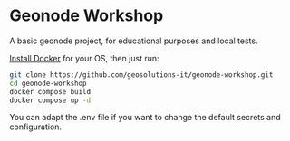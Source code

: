 # Geonode Workshop
A basic geonode project, for educational purposes and local tests.

[Install Docker](https://docs.docker.com/engine/install/) for your OS, then just run:
```bash
git clone https://github.com/geosolutions-it/geonode-workshop.git
cd geonode-workshop
docker compose build
docker compose up -d
```

You can adapt the .env file if you want to change the default secrets and configuration.